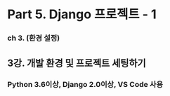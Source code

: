 # Part 5. Django 프로젝트 - 1
### ch 3. (환경 설정)
## 3강. 개발 환경 및 프로젝트 세팅하기
### Python 3.6이상, Django 2.0이상, VS Code 사용

<!--stackedit_data:
eyJoaXN0b3J5IjpbMTkzNjQ0MTU3M119
-->